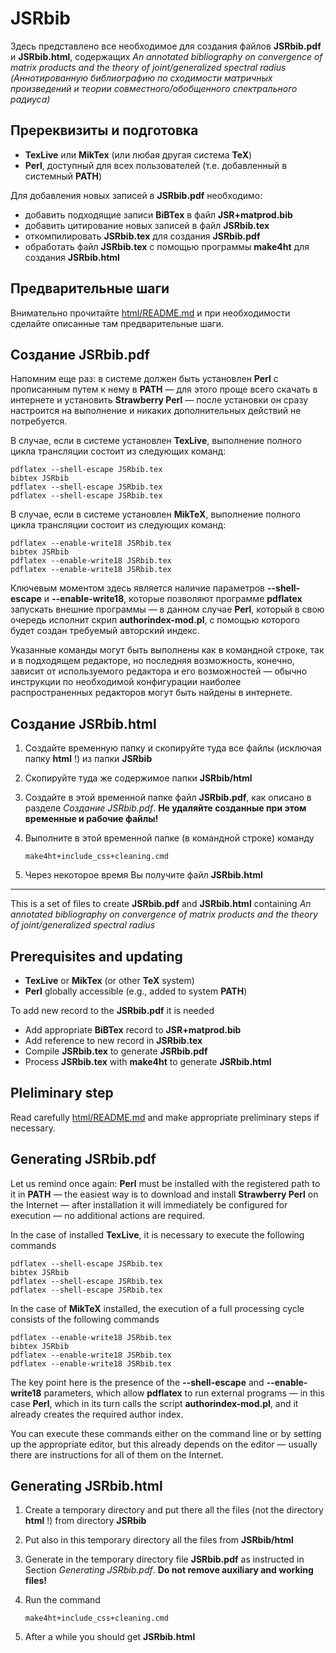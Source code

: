 # JSRbib

Здесь представлено все необходимое для создания файлов **JSRbib.pdf** и **JSRbib.html**,  содержащих *An annotated bibliography on convergence of matrix products and the theory of joint/generalized spectral radius* *(Аннотированную библиографию по сходимости матричных произведений и теории совместного/обобщенного спектрального радиуса)* 

## Пререквизиты и подготовка

* **TexLive** или **MikTex** (или любая другая система **TeX**)
* **Perl**, доступный для всех пользователей (т.е. добавленный в системный **PATH**)

Для добавления новых записей в **JSRbib.pdf** необходимо:

* добавить подходящие записи **BiBTex** в файл **JSR+matprod.bib**
* добавить цитирование новых записей в файл **JSRbib.tex**
* откомпилировать **JSRbib.tex** для создания **JSRbib.pdf**
* обработать файл **JSRbib.tex** с помощью программы **make4ht** для создания **JSRbib.html**

## Предварительные шаги

Внимательно прочитайте [html/README.md](html/README.md) и при необходимости сделайте описанные там предварительные шаги.

## Создание JSRbib.pdf

Напомним еще раз: в системе должен быть установлен **Perl** с прописанным путем к нему в **PATH** &mdash; для этого проще всего скачать в интернете и установить **Strawberry Perl** &mdash; после установки он сразу настроится на выполнение и никаких дополнительных действий не потребуется.

В случае, если в системе установлен **TexLive**, выполнение полного цикла трансляции состоит из следующих команд:

```shell
pdflatex --shell-escape JSRbib.tex
bibtex JSRbib
pdflatex --shell-escape JSRbib.tex
pdflatex --shell-escape JSRbib.tex
```

В случае, если в системе установлен **MikTeX**, выполнение полного цикла трансляции состоит из следующих команд:

```shell
pdflatex --enable-write18 JSRbib.tex
bibtex JSRbib
pdflatex --enable-write18 JSRbib.tex
pdflatex --enable-write18 JSRbib.tex
```

Ключевым моментом здесь является наличие параметров **--shell-escape** и **--enable-write18**, которые позволяют программе **pdflatex** запускать внешние программы &mdash; в данном случае **Perl**, который в свою очередь исполнит скрип **authorindex-mod.pl**, с помощью которого будет создан требуемый авторский индекс.

Указанные команды могут быть выполнены как в командной строке, так и в подходящем редакторе, но последняя возможность, конечно, зависит от используемого редактора и его возможностей &mdash; обычно инструкции по необходимой конфигурации наиболее распространенных редакторов могут быть найдены в интернете.

## Создание JSRbib.html

1. Создайте временную папку и скопируйте туда все файлы (исключая папку **html** !) из папки **JSRbib**

2. Скопируйте туда же содержимое папки **JSRbib/html**

3. Создайте в этой временной папке файл **JSRbib.pdf**, как описано в разделе *Создание JSRbib.pdf*. **Не удаляйте созданные при этом временные и рабочие файлы!**

4. Выполните в этой временной папке (в командной строке) команду

    ```shell
    make4ht+include_css+cleaning.cmd
    ```

5. Через некоторое время Вы получите файл **JSRbib.html**

---

This is a set of files to create **JSRbib.pdf** and **JSRbib.html** containing *An annotated bibliography on convergence of matrix products and the theory of joint/generalized spectral radius*

## Prerequisites and updating

* **TexLive** or **MikTex** (or other **TeX** system)
* **Perl** globally accessible (e.g., added to system **PATH**)

To add new record to the **JSRbib.pdf** it is needed

* Add appropriate **BiBTex** record to **JSR+matprod.bib**
* Add reference to new record in **JSRbib.tex**
* Compile **JSRbib.tex** to generate **JSRbib.pdf**
* Process **JSRbib.tex** with **make4ht** to generate **JSRbib.html**

## Pleliminary step

Read carefully [html/README.md](html/README.md) and make appropriate preliminary steps if necessary.

## Generating JSRbib.pdf

Let us remind once again: **Perl** must be installed with the registered path to it in **PATH** &mdash; the easiest way is to download and install **Strawberry Perl** on the Internet &mdash; after installation it will immediately be configured for execution &mdash; no additional actions are required.

In the case of installed **TexLive**, it is necessary to execute the following commands

```shell
pdflatex --shell-escape JSRbib.tex
bibtex JSRbib
pdflatex --shell-escape JSRbib.tex
pdflatex --shell-escape JSRbib.tex
```

In the case of **MikTeX** installed, the execution of a full processing cycle consists of the following commands

```shell
pdflatex --enable-write18 JSRbib.tex
bibtex JSRbib
pdflatex --enable-write18 JSRbib.tex
pdflatex --enable-write18 JSRbib.tex
```

The key point here is the presence of the **--shell-escape** and **--enable-write18** parameters, which allow **pdflatex** to run external programs &mdash; in this case **Perl**, which in its turn calls the script **authorindex-mod.pl**, and it already creates the required author index.

You can execute these commands either on the command line or by setting up the appropriate editor, but this already depends on the editor &mdash; usually there are instructions for all of them on the Internet.

## Generating JSRbib.html

1. Create a temporary directory and put there all the files (not the directory **html** !) from directory **JSRbib**

2. Put also in this temporary directory all the files from **JSRbib/html**

3. Generate in the temporary directory file **JSRbib.pdf** as instructed in Section *Generating JSRbib.pdf*. **Do not remove auxiliary and working files!**

4. Run the command

    ```shell
    make4ht+include_css+cleaning.cmd
    ```

5. After a while you should get **JSRbib.html**